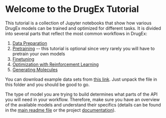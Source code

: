 # Welcome to the DrugEx Tutorial

This tutorial is a collection of Jupyter notebooks that show how various DrugEx models can be trained and optimized for different tasks. It is divided into several parts that reflect the most common workflows in DrugEx:

1. [Data Preparation](datasets.ipynb)
2. [Pretraining](pretraining.ipynb) -- this tutorial is optional since very rarely you will have to pretrain your own models
3. [Finetuning](finetuning.ipynb)
4. [Optimization with Reinforcement Learning](rl_optimization.ipynb)
5. [Generating Molecules](generation.ipynb)

You can download example data sets from [this link](https://drive.google.com/file/d/1lYOmQBnAawnDR2Kwcy8yVARQTVzYDelw/view?usp=sharing). Just unpack the file in this folder and you should be good to go.

The type of model you are trying to build determines what parts of the API you will need in your workflow. Therefore, make sure you have an overview of the available models and understand their specifics (details can be found in the [main readme file](../README.md) or the project [documentation](https://martin-sicho.github.io/drugex-docs/)).
